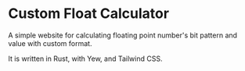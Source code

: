# Custom Float Calculator
A simple website for calculating floating point number's bit pattern and value with custom format.

It is written in Rust, with Yew, and Tailwind CSS.
